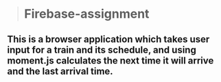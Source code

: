 ># Firebase-assignment

## This is a browser application which takes user input for a train and its schedule, and using moment.js calculates the next time it will arrive and the last arrival time.

